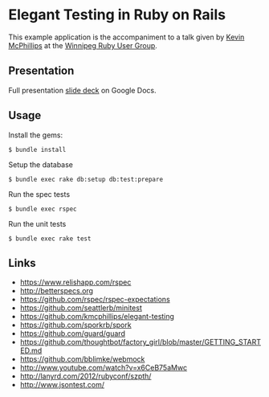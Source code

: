 # Elegant Testing in Ruby on Rails

This example application is the accompaniment to a talk given by [Kevin McPhillips](https://github.com/kmcphillips) at the [Winnipeg Ruby User Group](http://winnipegrb.org).


## Presentation

Full presentation [slide deck](https://docs.google.com/presentation/d/1-5He_usa40Na4yPjbs7Tsza-YTtxX9Xa7_Os-HDZsqc/edit?usp=sharing) on Google Docs.


## Usage

Install the gems:

    $ bundle install

Setup the database

    $ bundle exec rake db:setup db:test:prepare

Run the spec tests

    $ bundle exec rspec

Run the unit tests

    $ bundle exec rake test


## Links

* https://www.relishapp.com/rspec
* http://betterspecs.org
* https://github.com/rspec/rspec-expectations
* https://github.com/seattlerb/minitest
* https://github.com/kmcphillips/elegant-testing
* https://github.com/sporkrb/spork
* https://github.com/guard/guard
* https://github.com/thoughtbot/factory_girl/blob/master/GETTING_STARTED.md
* https://github.com/bblimke/webmock
* http://www.youtube.com/watch?v=x6CeB75aMwc
* http://lanyrd.com/2012/rubyconf/szpth/
* http://www.jsontest.com/
